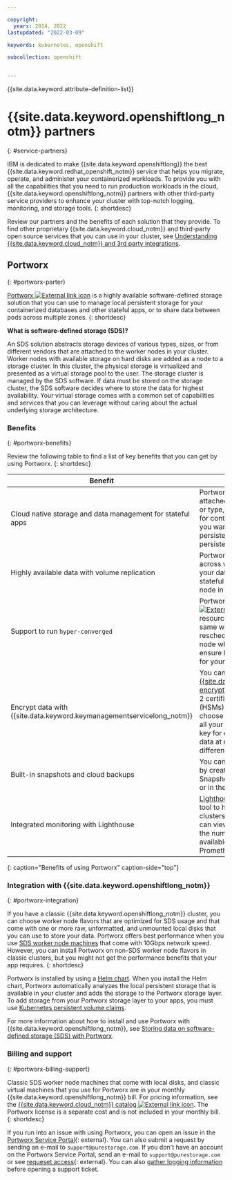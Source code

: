 ```yaml
---

copyright: 
  years: 2014, 2022
lastupdated: "2022-03-09"

keywords: kubernetes, openshift

subcollection: openshift


---
```


{{site.data.keyword.attribute-definition-list}}


# {{site.data.keyword.openshiftlong_notm}} partners
{: #service-partners}

IBM is dedicated to make {{site.data.keyword.openshiftlong}} the best {{site.data.keyword.redhat_openshift_notm}} service that helps you migrate, operate, and administer your containerized workloads. To provide you with all the capabilities that you need to run production workloads in the cloud, {{site.data.keyword.openshiftlong_notm}} partners with other third-party service providers to enhance your cluster with top-notch logging, monitoring, and storage tools.
{: shortdesc}

Review our partners and the benefits of each solution that they provide. To find other proprietary {{site.data.keyword.cloud_notm}} and third-party open source services that you can use in your cluster, see [Understanding {{site.data.keyword.cloud_notm}} and 3rd party integrations](/docs/containers?topic=containers-ibm-3rd-party-integrations).

## Portworx
{: #portworx-parter}

[Portworx ![External link icon](../icons/launch-glyph.svg "External link icon")](https://portworx.com/products/portworx-enterprise//) is a highly available software-defined storage solution that you can use to manage local persistent storage for your containerized databases and other stateful apps, or to share data between pods across multiple zones.
{: shortdesc}

**What is software-defined storage (SDS)?**

An SDS solution abstracts storage devices of various types, sizes, or from different vendors that are attached to the worker nodes in your cluster. Worker nodes with available storage on hard disks are added as a node to a storage cluster. In this cluster, the physical storage is virtualized and presented as a virtual storage pool to the user. The storage cluster is managed by the SDS software. If data must be stored on the storage cluster, the SDS software decides where to store the data for highest availability. Your virtual storage comes with a common set of capabilities and services that you can leverage without caring about the actual underlying storage architecture.

### Benefits
{: #portworx-benefits}

Review the following table to find a list of key benefits that you can get by using Portworx.
{: shortdesc}

|Benefit|Description|
|-------------|------------------------------|
|Cloud native storage and data management for stateful apps|Portworx aggregates available local storage that is attached to your worker nodes and that can vary in size or type, and creates a unified persistent storage layer for containerized databases or other stateful apps that you want to run in the cluster. By using Kubernetes persistent volume claims (PVC), you can add local persistent storage to your apps to store your data.|
|Highly available data with volume replication|Portworx automatically replicates data in your volumes across worker nodes and zones in your cluster so that your data can always be accessed and that your stateful app can be rescheduled to another worker node in case of a worker node failure or reboot. |
|Support to run `hyper-converged`|Portworx can be configured to run [`hyper-converged` ![External link icon](../icons/launch-glyph.svg "External link icon")](https://docs.portworx.com/portworx-install-with-kubernetes/storage-operations/hyperconvergence/) to ensure that your compute resources and the storage are always placed onto the same worker node. When your app must be rescheduled, Portworx moves your app to a worker node where one of your volume replicas resides to ensure local-disk access speed and high performance for your stateful app. |
|Encrypt data with {{site.data.keyword.keymanagementservicelong_notm}}|You can [set up {{site.data.keyword.keymanagementservicelong_notm}} encryption keys](/docs/openshift?topic=openshift-portworx#encrypt_volumes) that are secured by FIPS 140-2 Level 2 certified cloud-based hardware security modules (HSMs) to protect the data in your volumes. You can choose between using one encryption key to encrypt all your volumes in a cluster or using one encryption key for each volume. Portworx uses this key to encrypt data at rest and during transit when data is sent to a different worker node.|
|Built-in snapshots and cloud backups|You can save the current state of a volume and its data by creating a [Portworx snapshot ![External link icon](../icons/launch-glyph.svg "External link icon")](https://docs.portworx.com/portworx-install-with-kubernetes/storage-operations/create-snapshots/). Snapshots can be stored on your local Portworx cluster or in the cloud.|
|Integrated monitoring with Lighthouse|[Lighthouse ![External link icon](../icons/launch-glyph.svg "External link icon")](https://docs.portworx.com/reference/lighthouse/) is an intuitive, graphical tool to help you manage and monitor your Portworx clusters and volume snapshots. With Lighthouse, you can view the health of your Portworx cluster, including the number of available storage nodes, volumes and available capacity, and analyze your data in Prometheus, Grafana, or Kibana.|
{: caption="Benefits of using Portworx" caption-side="top"}

### Integration with {{site.data.keyword.openshiftlong_notm}}
{: #portworx-integration}

If you have a classic {{site.data.keyword.openshiftlong_notm}} cluster, you can choose worker node flavors that are optimized for SDS usage and that come with one or more raw, unformatted, and unmounted local disks that you can use to store your data. Portworx offers best performance when you use [SDS worker node machines](/docs/openshift?topic=openshift-planning_worker_nodes#sds) that come with 10Gbps network speed. However, you can install Portworx on non-SDS worker node flavors in classic clusters, but you might not get the performance benefits that your app requires.
{: shortdesc}

Portworx is installed by using a [Helm chart](/docs/openshift?topic=openshift-portworx#install_portworx). When you install the Helm chart, Portworx automatically analyzes the local persistent storage that is available in your cluster and adds the storage to the Portworx storage layer. To add storage from your Portworx storage layer to your apps, you must use [Kubernetes persistent volume claims](/docs/openshift?topic=openshift-portworx#add_portworx_storage).

For more information about how to install and use Portworx with {{site.data.keyword.openshiftlong_notm}}, see [Storing data on software-defined storage (SDS) with Portworx](/docs/containers?topic=containers-portworx).

### Billing and support
{: #portworx-billing-support}

Classic SDS worker node machines that come with local disks, and classic virtual machines that you use for Portworx are in your monthly {{site.data.keyword.openshiftlong_notm}} bill. For pricing information, see the [{{site.data.keyword.cloud_notm}} catalog ![External link icon](../icons/launch-glyph.svg "External link icon")](https://cloud.ibm.com/kubernetes/catalog/about). The Portworx license is a separate cost and is not included in your monthly bill.
{: shortdesc}

If you run into an issue with using Portworx, you can open an issue in the [Portworx Service Portal](https://pure1.purestorage.com/support){: external}. You can also submit a request by sending an e-mail to `support@purestorage.com`. If you don't have an account on the Portworx Service Portal, send an e-mail to `support@purestorage.com` or see [requeset access](https://purestorage.force.com/customers/CustomerAccessRequest){: external}. You can also [gather logging information](/docs/openshift?topic=openshift-portworx#portworx_logs) before opening a support ticket.





